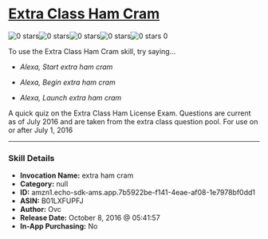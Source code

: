 # [Extra Class Ham Cram](http://alexa.amazon.com/#skills/amzn1.echo-sdk-ams.app.7b5922be-f141-4eae-af08-1e7978bf0dd1)
![0 stars](../../images/ic_star_border_black_18dp_1x.png)![0 stars](../../images/ic_star_border_black_18dp_1x.png)![0 stars](../../images/ic_star_border_black_18dp_1x.png)![0 stars](../../images/ic_star_border_black_18dp_1x.png)![0 stars](../../images/ic_star_border_black_18dp_1x.png) 0

To use the Extra Class Ham Cram skill, try saying...

* *Alexa, Start extra ham cram*

* *Alexa, Begin extra ham cram*

* *Alexa, Launch extra ham cram*

A quick quiz on the Extra Class Ham License Exam. Questions are current as of July 2016 and are  taken from the extra class question pool. For use on or after July 1, 2016

***

### Skill Details

* **Invocation Name:** extra ham cram
* **Category:** null
* **ID:** amzn1.echo-sdk-ams.app.7b5922be-f141-4eae-af08-1e7978bf0dd1
* **ASIN:** B01LXFUPFJ
* **Author:** Ovc
* **Release Date:** October 8, 2016 @ 05:41:57
* **In-App Purchasing:** No
